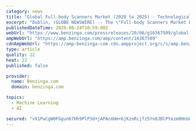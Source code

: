 ```yaml
---
category: news
title: "Global Full-body Scanners Market (2020 to 2025) - Technological Advancements Such as AI, Big Data & Deep Learning Present Opportunities"
excerpt: "Dublin, (GLOBE NEWSWIRE) -- The \"Full-body Scanners Market by End-Use Sector (Transport, Critical Infrastructure), Technology (X-ray, Millimeter"
publishedDateTime: 2020-06-24T10:59:00Z
webUrl: "https://www.benzinga.com/pressreleases/20/06/g16367509/global-full-body-scanners-market-2020-to-2025-technological-advancements-such-as-ai-big-data-deep-"
ampWebUrl: "https://amp.benzinga.com/amp/content/16367509"
cdnAmpWebUrl: "https://amp-benzinga-com.cdn.ampproject.org/c/s/amp.benzinga.com/amp/content/16367509"
type: article
quality: 22
heat: 22
published: false

provider:
  name: Benzinga.com
  domain: benzinga.com

topics:
  - Machine Learning
  - AI

secured: "vX1PwCgW0FGgun67Hh9PlP3d+jAPAnXHm+6jKzoRcjfz5Yn8JBlPtezm0HnGGqGhJ1y8ovYUoJJAZCFFK85+FeKs7Lyb5vKXPV61nUyl1jahzuFn/VJWZx5/d04OFDnIiy2Q5uk5BxdzZWJxGTyeTzUYceks8TMnENVAe7QofWfD7UKnTBxX5iGrXXfA0nOEgI8wvi/R6V5OOZloJ5dBRQcvETW7ZIWZgGlMbEMNV7oWVlU1D5sTWNxyLwxUQs8cu03OJ3eCR6US6e36k/TnTqNO8mJ866QRmanT4QC9JIU/IZQzjvYL2sjEP1Ttov/nSDYNw0QU+soi7/yAz92Hag==;6AWtdb4Wa2mQrWTN4qlpdQ=="
---
```


